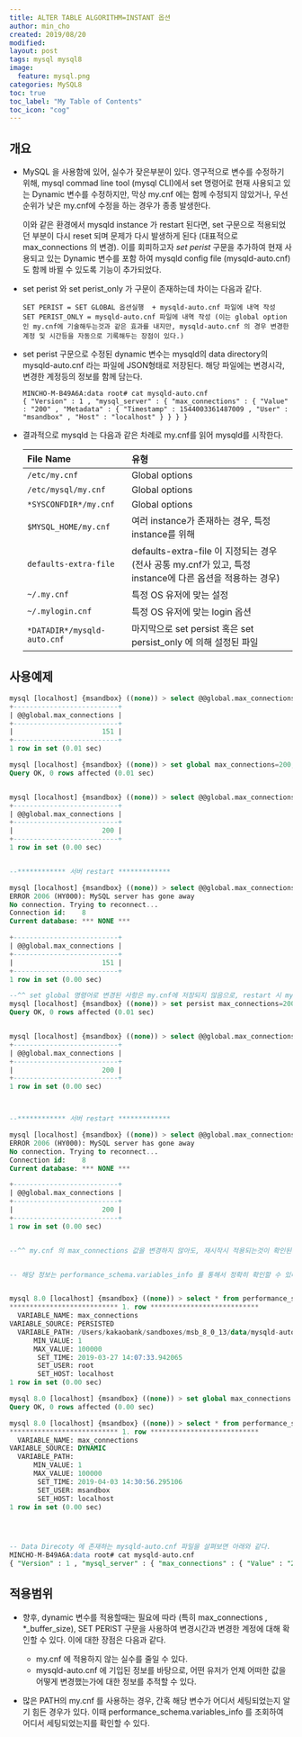 ```yaml
---
title: ALTER TABLE ALGORITHM=INSTANT 옵션
author: min_cho
created: 2019/08/20
modified:
layout: post
tags: mysql mysql8
image:
  feature: mysql.png
categories: MySQL8
toc: true
toc_label: "My Table of Contents"
toc_icon: "cog"
---
```


## 개요

- MySQL 을 사용함에 있어, 실수가 잦은부분이 있다. 영구적으로 변수를 수정하기 위해, mysql commad line tool (mysql CLI)에서 set 명령어로 현재 사용되고 있는 Dynamic 변수를 수정하지만, 막상 my.cnf 에는 함께 수정되지 않았거나, 우선순위가 낮은 my.cnf에 수정을 하는 경우가 종종 발생한다.

  이와 같은 환경에서 mysqld instance 가 restart 된다면, set 구문으로 적용되었던 부분이 다시 reset 되며 문제가 다시 발생하게 된다 (대표적으로 max_connections 의 변경). 이를 회피하고자 *set perist* 구문을 추가하여 현재 사용되고 있는 Dynamic 변수를 포함 하여 mysqld config file (mysqld-auto.cnf) 도 함께 바뀔 수 있도록 기능이 추가되었다.



- set perist 와 set perist_only 가 구문이 존재하는데 차이는 다음과 같다.

  ```
  SET PERIST = SET GLOBAL 옵션실행  + mysqld-auto.cnf 파일에 내역 작성
  SET PERIST_ONLY = mysqld-auto.cnf 파일에 내역 작성 (이는 global option인 my.cnf에 기술해두는것과 같은 효과를 내지만, mysqld-auto.cnf 의 경우 변경한 계정 및 시간등을 자동으로 기록해두는 장점이 있다.)
  ```



- set perist 구문으로 수정된 dynamic 변수는 mysqld의 data directory의 mysqld-auto.cnf 라는 파일에 JSON형태로 저장된다. 해당 파일에는 변경시각, 변경한 계정등의 정보를 함께 담는다.

  ```
  MINCHO-M-B49A6A:data root# cat mysqld-auto.cnf
  { "Version" : 1 , "mysql_server" : { "max_connections" : { "Value" : "200" , "Metadata" : { "Timestamp" : 1544003361487009 , "User" : "msandbox" , "Host" : "localhost" } } } }
  ```



- 결과적으로 mysqld 는 다음과 같은 차례로 my.cnf를 읽어 mysqld를 시작한다.

  | File Name                   | 유형                                                         |
  | :-------------------------- | :----------------------------------------------------------- |
  | `/etc/my.cnf`               | Global options                                               |
  | `/etc/mysql/my.cnf`         | Global options                                               |
  | `*SYSCONFDIR*/my.cnf`       | Global options                                               |
  | `$MYSQL_HOME/my.cnf`        | 여러 instance가 존재하는 경우, 특정 instance를 위해          |
  | `defaults-extra-file`       | defaults-extra-file 이 지정되는 경우 (전사 공통 my.cnf가 있고, 특정 instance에 다른 옵션을 적용하는 경우) |
  | `~/.my.cnf`                 | 특정 OS 유저에 맞는 설정                                     |
  | `~/.mylogin.cnf`            | 특정 OS 유저에 맞는 login 옵션                               |
  | `*DATADIR*/mysqld-auto.cnf` | 마지막으로 set persist 혹은 set persist_only 에 의해 설정된 파일 |



## 사용예제

```sql
mysql [localhost] {msandbox} ((none)) > select @@global.max_connections;
+--------------------------+
| @@global.max_connections |
+--------------------------+
|                      151 |
+--------------------------+
1 row in set (0.01 sec)

mysql [localhost] {msandbox} ((none)) > set global max_connections=200;
Query OK, 0 rows affected (0.01 sec)


mysql [localhost] {msandbox} ((none)) > select @@global.max_connections;
+--------------------------+
| @@global.max_connections |
+--------------------------+
|                      200 |
+--------------------------+
1 row in set (0.00 sec)


--************ 서버 restart *************

mysql [localhost] {msandbox} ((none)) > select @@global.max_connections;
ERROR 2006 (HY000): MySQL server has gone away
No connection. Trying to reconnect...
Connection id:    8
Current database: *** NONE ***

+--------------------------+
| @@global.max_connections |
+--------------------------+
|                      151 |
+--------------------------+
1 row in set (0.00 sec)

--^^ set global 명령어로 변경된 사항은 my.cnf에 저장되지 않음으로, restart 시 my.cnf에 존재하는 값, 그렇지 않다면 default value로 적용된다.
mysql [localhost] {msandbox} ((none)) > set persist max_connections=200;
Query OK, 0 rows affected (0.01 sec)


mysql [localhost] {msandbox} ((none)) > select @@global.max_connections;
+--------------------------+
| @@global.max_connections |
+--------------------------+
|                      200 |
+--------------------------+
1 row in set (0.00 sec)



--************ 서버 restart *************

mysql [localhost] {msandbox} ((none)) > select @@global.max_connections;
ERROR 2006 (HY000): MySQL server has gone away
No connection. Trying to reconnect...
Connection id:    8
Current database: *** NONE ***

+--------------------------+
| @@global.max_connections |
+--------------------------+
|                      200 |
+--------------------------+
1 row in set (0.00 sec)


--^^ my.cnf 의 max_connections 값을 변경하지 않아도, 재시작시 적용되는것이 확인된다. 해당 이유는 SET PERIST 구문을 사용하여, mysqld-auto.cnf 에 변경내용을 적용하였고, mysqld는 시작시 마지막에 해당 파일을 읽어 변경된 값을 적용하였기 때문이다.


-- 해당 정보는 performance_schema.variables_info 를 통해서 정확히 확인할 수 있다.


mysql 8.0 [localhost] {msandbox} ((none)) > select * from performance_schema.variables_info where VARIABLE_NAME='max_connections'\G
*************************** 1. row ***************************
  VARIABLE_NAME: max_connections
VARIABLE_SOURCE: PERSISTED
  VARIABLE_PATH: /Users/kakaobank/sandboxes/msb_8_0_13/data/mysqld-auto.cnf
      MIN_VALUE: 1
      MAX_VALUE: 100000
       SET_TIME: 2019-03-27 14:07:33.942065
       SET_USER: root
       SET_HOST: localhost
1 row in set (0.00 sec)

mysql 8.0 [localhost] {msandbox} ((none)) > set global max_connections = 300;
Query OK, 0 rows affected (0.00 sec)

mysql 8.0 [localhost] {msandbox} ((none)) > select * from performance_schema.variables_info where VARIABLE_NAME='max_connections'\G
*************************** 1. row ***************************
  VARIABLE_NAME: max_connections
VARIABLE_SOURCE: DYNAMIC
  VARIABLE_PATH:
      MIN_VALUE: 1
      MAX_VALUE: 100000
       SET_TIME: 2019-04-03 14:30:56.295106
       SET_USER: msandbox
       SET_HOST: localhost
1 row in set (0.00 sec)




-- Data Direcoty 에 존재하는 mysqld-auto.cnf 파일을 살펴보면 아래와 같다.
MINCHO-M-B49A6A:data root# cat mysqld-auto.cnf
{ "Version" : 1 , "mysql_server" : { "max_connections" : { "Value" : "200" , "Metadata" : { "Timestamp" : 1544003361487009 , "User" : "msandbox" , "Host" : "localhost" } } } }
```





## 적용범위

- 향후, dynamic 변수를 적용할때는 필요에 따라 (특히 max_connections , *_buffer_size), SET PERIST 구문을 사용하여 변경시간과 변경한 계정에 대해 확인할 수 있다. 이에 대한 장점은 다음과 같다.
  - my.cnf 에 적용하지 않는 실수를 줄일 수 있다.
  - mysqld-auto.cnf 에 기입된 정보를 바탕으로, 어떤 유저가 언제 어떠한 값을 어떻게 변경했는가에 대한 정보를 추적할 수 있다.

- 많은 PATH의 my.cnf 를 사용하는 경우, 간혹 해당 변수가 어디서 세팅되었는지 알기 힘든 경우가 있다. 이때 performance_schema.variables_info 를 조회하여 어디서 세팅되었는지를 확인할 수 있다.

